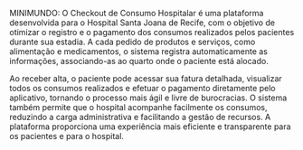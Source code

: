 MINIMUNDO: O Checkout de Consumo Hospitalar é uma plataforma desenvolvida para o Hospital Santa Joana de Recife, com o objetivo de otimizar o registro e o pagamento dos consumos realizados pelos pacientes durante sua estadia. A cada pedido de produtos e serviços, como alimentação e medicamentos, o sistema registra automaticamente as informações, associando-as ao quarto onde o paciente está alocado.

Ao receber alta, o paciente pode acessar sua fatura detalhada, visualizar todos os consumos realizados e efetuar o pagamento diretamente pelo aplicativo, tornando o processo mais ágil e livre de burocracias. O sistema também permite que o hospital acompanhe facilmente os consumos, reduzindo a carga administrativa e facilitando a gestão de recursos. A plataforma proporciona uma experiência mais eficiente e transparente para os pacientes e para o hospital.

